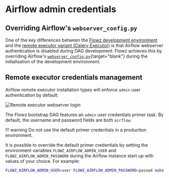# Airflow admin credentials

## Overriding Airflow's `webserver_config.py`

One of the key differences between the [Flowz development environment](../../installation-modes/sequentialexecutor/development-environment.md) and the [remote executor variant (Celery Executor)](../../installation-modes/celeryexecutor/instance-runtime.md) is that Airflow webserver authentication is disabled during DAG development. Flowz achieves this by overriding Airflow's [`webserver_config.py`](https://github.com/apache/airflow/blob/main/airflow/config_templates/default_webserver_config.py){target="blank"} during the initialisation of the development environment.

## Remote executor credentials management

Airflow remote executor installation types will enforce `admin` user authentication by default:

![Remote executor webserver login](../../assets/images/remote_executor_webserver_login.png)

The Flowz bootstrap DAG features an `admin` user credentials primer task. By default, the username and password fields are both `airflow`.

!!! warning
    Do not use the default primer credentials in a production environment.

It is possible to override the default primer credentials by setting the environment variables `FLOWZ_AIRFLOW_ADMIN_USER` and `FLOWZ_AIRFLOW_ADMIN_PASSWORD` during the Airflow instance start up with values of your choice. For example:

``` sh
FLOWZ_AIRFLOW_ADMIN_USER=user FLOWZ_AIRFLOW_ADMIN_PASSWORD=passwd make celery-stack-up
```
